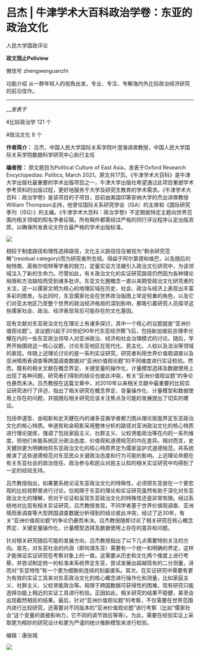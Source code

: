 

#  吕杰 | 牛津学术大百科政治学卷：东亚的政治文化

人民大学国政评论  

**政文观止Poliview** 

微信号 zhengwenguanzhi

功能介绍 从一群年轻人的视角出发，专业、专注、专解海内外比较政治经济研究的前沿佳作。

____

___发表于_


#比较政治学 121 个

#政治文化 8 个

**作者简介：** 吕杰，中国人民大学国际关系学院叶澄海讲席教授，中国人民大学国际关系学院数据科学研究中心执行主任

  

 **编者按：** 原文题目为Political Culture of East Asia，发表于Oxford Research
Encyclopedias: Politics, March
2021。原文共17页。《牛津学术大百科》是牛津大学出版社最重要的学术出版项目之一，牛津大学出版社希望通过此项目重塑学术参考资料的出版过程，更好地服务于大学及研究生教育的学术需求。《牛津学术大百科：政治学卷》是该项目的子项目，目前由美国印第安纳大学的杰出讲席教授
William
Thompson主持，他曾任国际关系研究学会（ISA）的主席和《国际研究季刊（ISQ）》的主编。《牛津学术大百科：政治学卷》不定期就特定主题向世界范围内相关领域的知名学者征稿，所有稿件都需经过严格的同行评议程序认定出版资质，以确保所发表论文符合最严格的学术出版标准。

  

![](/images/146/2.png)

  
  
  

  

  

相较于制度路径和理性选择路径，文化主义路径往往被视为“剩余研究范畴”(residual
category)而为研究者所忽视。得益于阿尔蒙德和维巴，以及随后的帕特南、英格尔哈特等学者的努力，定量实证方法被引入政治文化研究中，为该领域注入了新的生命力。尽管如此，有关政治文化的实证研究路径仍然因为各种理论局限和方法缺陷而受到诸多批评。东亚文化圈概念一直以来颇受政治文化研究者的关注，这一以儒家文明为核心的地理区域在历史、社会、政治与经济上表现出丰富多彩的图景。与此同时，东亚儒家社会在世界政治版图上举足轻重的角色，以及它们对亚太地区乃至整个世界的政治经济格局的深刻影响，都吸引着研究人员探寻这些儒家社会、政治、经济表现背后可能存在的文化基因。

  

现有文献对东亚政治文化在理论上有诸多探讨，其中一个核心的议题就是“亚洲价值观论题”。该议题兴起于20世纪90年代东亚经济腾飞后，包括新加坡前总理李光耀在内的一些东亚政治领导人对亚洲政治、经济和社会治理模式的讨论。随后，学界开始围绕这一核心议题，讨论东亚地区在现代化、民主化、人权以及法治等领域的表现。伴随上述理论讨论的是一系列实证研究，研究者利用世界价值观调查以及亚洲晴雨表调查等跨国调查数据对“亚洲价值观论题”的不同维度进行实证检验。然而，既有的相关文献在概念界定、关键变量的操作化、计量模型选择及数据使用上出现了各种问题，研究者们得到的结论也彼此冲突，有关“亚洲价值观议题”的争论也悬而未决。吕杰教授在这篇文章中，对2010年以来相关文献中最重要的比较实证研究进行了评述，指出了相关研究在概念界定、变量操作化、计量模型和数据使用上存在的问题，并就随后相关研究应该关注焦点及可能的发展提出了切实的建议。

  

包括申道哲、金昭影和史天健在内的诸多亚裔学者都力图从理论层面界定东亚政治文化的核心特质。申道哲和金昭影采用整体分析的路径对亚洲政治文化的核心特质进行理论提炼，强调了包括家庭主义、社群主义、父权贤能政治等在内的一系列维度，但他们未能系统区分政治态度、价值观和道德规范的内在差异。相对而言，史天健则更为明确地将东亚政治文化的核心特质界定为儒家监护式道德规范，并系统推演了这些道德规范对东亚民众关键政治态度和行为可能的影响。上述理论命题在有关东亚社会的政治信任、政治参与和民众对民主认知的相关实证研究中均得到了一定的经验支持。

  

吕杰教授指出，如果要系统论证东亚政治文化的特殊性，必须把东亚放在一个更宏观的比较视野里进行讨论，仅局限于东亚的理论和实证研究虽然有助于深化对东亚政治文化的理解，但对于论证和呈现东亚政治文化的特殊性还是非常有限。经过系统地对比现有相关实证研究，吕杰教授发现，不同学者基于世界价值观调查、亚洲晴雨表调查等大型跨国调查数据分析得到的结论彼此冲突，经过了近30年，有关“亚洲价值观论题”的争论仍悬而未决。吕杰教授随即讨论了相关研究在核心概念界定、关键变量操作化、计量模型选择及数据使用上存在的差异和问题。

  

针对相关研究随后可能的发展方向，吕杰教授指出了以下几点需要特别关注的方向。首先，对东亚社会的内涵（即何谓东亚）需要有一个统一和明确的界定，这样才能保证实证研究在考察对象上的一致。这需要从历史和文化两个维度上进行考察，并尝试制定统一的标准来系统界定东亚，尝试发展出超越现有的二分测量，进而对“东亚特性”有一个更为细致和连续的刻画谱系。其次，在实证研究中需要有更为有效的实证工具来对东亚政治文化的核心概念进行操作化和测量，比如家庭主义、社群主义、父权贤能政治等。局限于跨国数据可获得性的困难，现有研究只能选择功能上相近的实证工具进行检验。正因如此，相关研究的结果不稳健，甚至会出现截然相反的结果。最后，针对“亚洲价值观论题”的考察，不仅需要在世界范围内进行比较研究，还需要对不同版本的“亚洲价值观论题”进行考察（比如“儒家社会”这个变量的直接影响力，它不同的调节效应等等）。为此，需要在经验实证上采取更为精妙的研究设计和更为严谨的统计推断模型来进行检验。

  

编辑：康张城

  

![](/images/146/3.jpeg)

  

